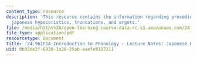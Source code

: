 ```yaml
---
content_type: resource
description: 'This resource contains the information regarding prosodic morphology-2c:
  japanese hypocoristics, truncations, and argots.'
file: /media/https%3A/open-learning-course-data-rc.s3.amazonaws.com/24-961-introduction-to-phonology-fall-2014/0b32de2f69301a2625abaaefe8187211_MIT24_961F14_Lecture27c.pdf
file_type: application/pdf
resourcetype: Document
title: '24.961F14 Introduction to Phonology - Lecture Notes: Japanese Hypocoristics'
uid: 0b32de2f-6930-1a26-25ab-aaefe8187211
---
```


